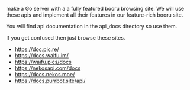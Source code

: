make a Go server with a a fully featured booru browsing site.
We will use these apis and implement all their features in our feature-rich booru site.

You will find api documentation in the api_docs directory so use them.


If you get confused then just browse these sites.
- https://doc.pic.re/
- https://docs.waifu.im/
- https://waifu.pics/docs
- https://nekosapi.com/docs
- https://docs.nekos.moe/
- https://docs.purrbot.site/api/
